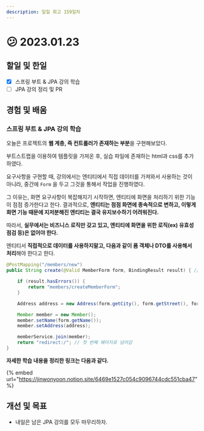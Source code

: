 ```yaml
---
description: 일일 회고 159일차
---
```


# 😕 2023.01.23

## 할일 및 한일&#x20;

* [x] 스프링 부트 & JPA 강의 학습&#x20;
* [ ] JPA 강의 정리 및 PR&#x20;

## 경험 및 배움&#x20;

### 스프링 부트 & JPA 강의 학습&#x20;

오늘은 프로젝트의 **웹 계층, 즉 컨트롤러가 존재하는 부분**을 구현해보았다.

부트스트랩을 이용하여 템플릿을 가져온 후, 실습 파일에 존재하는 html과 css를 추가하였다.

요구사항을 구현할 때, 강의에서는 엔티티에서 직접 데이터를 가져와서 사용하는 것이 아니라, 중간에 `Form` 을 두고 그것을 통해서 작업을 진행하였다.

그 이유는, 화면 요구사항이 복잡해지기 시작하면, 엔티티에 화면을 처리하기 위한 기능이 점점 증가한다고 한다. 결과적으로, **엔티티는 점점 화면에 종속적으로 변하고, 이렇게 화면 기능 때문에 지저분해진 엔티티는 결국 유지보수하기 어려워진다.**

따라서, **실무에서는 비즈니스 로직만 갖고 있고, 엔티티에 화면을 위한 로직(ex) 유효성 점검 등)은 없어야 한다.**

엔티티서 **직접적으로 데이터를 사용하지말고, 다음과 같이 폼 객체나 DTO를 사용해서 처리**해야 한다고 한다.

```java
@PostMapping("/members/new")
public String create(@Valid MemberForm form, BindingResult result) { // @Valid -> 유효성 검증 어노테이션을 이용해 검증해준다.

    if (result.hasErrors()) {
        return "members/createMemberForm";
    }

    Address address = new Address(form.getCity(), form.getStreet(), form.getZipcode());

    Member member = new Member();
    member.setName(form.getName());
    member.setAddress(address);

    memberService.join(member);
    return "redirect:/"; // 첫 번째 페이지로 넘어감
}
```

**자세한 학습 내용을 정리한 링크는 다음과 같다.**

{% embed url="https://jinwonyoon.notion.site/6469e1527c054c9096744cdc551cba47" %}

## 개선 및 목표&#x20;

* 내일은 남은 JPA 강의를 모두 마무리하자.&#x20;
